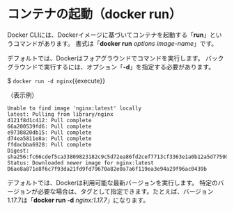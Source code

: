 # コンテナの起動（docker run）

Docker CLIには、Dockerイメージに基づいてコンテナを起動する「**run**」というコマンドがあります。 書式は「**docker run** *options image-name*」です。  

デフォルトでは、Dockerはフォアグラウンドでコマンドを実行します。 バックグラウンドで実行するには、オプション「**-d**」を指定する必要があります。  

$ `docker run -d nginx`{{execute}}  

（表示例）

```text
Unable to find image 'nginx:latest' locally  
latest: Pulling from library/nginx  
d121f8d1c412: Pull complete  
66a200539fd6: Pull complete  
e9738820db15: Pull complete  
d74ea5811e8a: Pull complete  
ffdacbba6928: Pull complete  
Digest: sha256:fc66cdef5ca33809823182c9c5d72ea86fd2cef7713cf3363e1a0b12a5d77500  
Status: Downloaded newer image for nginx:latest  
D6ae8a871e8f6c7f93da21fd9fd79670a82e0a7a6f119ea3e94a29f96ac0439b  
```

デフォルトでは、Dockerは利用可能な最新バージョンを実行します。 特定のバージョンが必要な場合は、タグとして指定できます。たとえば、バージョン1.17.7は「**docker run -d** *nginx:1.17.7*」になります。  
